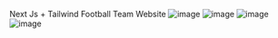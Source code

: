 Next Js + Tailwind Football Team Website
![image](https://github.com/SuperMoooo/footballTeamSite/assets/134961694/292b502e-7480-46d7-bbec-8eccfc8248c8)
![image](https://github.com/SuperMoooo/footballTeamSite/assets/134961694/388a3c75-7c9c-4680-b4dd-0ce79c1139b5)
![image](https://github.com/SuperMoooo/footballTeamSite/assets/134961694/b8678c74-4a78-4c11-94f9-acadfc3a2973)
![image](https://github.com/SuperMoooo/footballTeamSite/assets/134961694/898bcfbb-58a8-4edf-9b34-07871cd33f3e)
